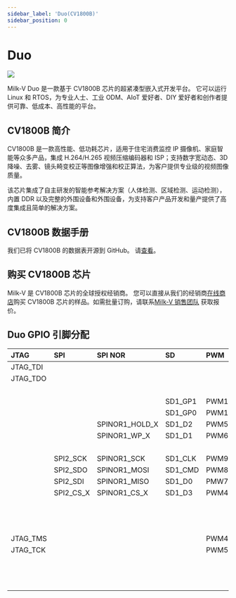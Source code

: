 ```yaml
---
sidebar_label: 'Duo(CV1800B)'
sidebar_position: 0
---
```


# Duo

 <Image src='/docs/duo/duo-v1.2.png' maxWidth='60%' align='center' />

Milk-V Duo 是一款基于 CV1800B 芯片的超紧凑型嵌入式开发平台。 它可以运行 Linux 和 RTOS，为专业人士、工业 ODM、AIoT 爱好者、DIY 爱好者和创作者提供可靠、低成本、高性能的平台。

## CV1800B 简介

CV1800B 是一款高性能、低功耗芯片，适用于住宅消费监控 IP 摄像机、家庭智能等众多产品，集成 H.264/H.265 视频压缩编码器和 ISP；支持数字宽动态、3D降噪、去雾、镜头畸变校正等图像增强和校正算法，为客户提供专业级的视频图像质量。

该芯片集成了自主研发的智能参考解决方案（人体检测、区域检测、运动检测），内置 DDR 以及完整的外围设备和外围设备，为支持客户产品开发和量产提供了高度集成且简单的解决方案。

## CV1800B 数据手册

我们已将 CV1800B 的数据表开源到 GitHub。 请[查看](https://github.com/milkv-duo/duo-files/blob/main/duo/datasheet/CV1800B-CV1801B-Preliminary-Datasheet-full-en.pdf)。

## 购买 CV1800B 芯片

Milk-V 是 CV1800B 芯片的全球授权经销商。 您可以直接从我们的经销商[在线商店](https://arace.tech/products/sophon-cv1800b-5pcs)购买 CV1800B 芯片的样品。如需批量订购，请联系[Milk-V 销售团队](mailto:sales@milkv.io) 获取报价。

## Duo GPIO 引脚分配

<div className='gpio_style'>

| **JTAG** | **SPI**   | **SPI NOR**    | **SD**  | **PWM** | **I2C**  | **UART**   | **NAME** | **PIN**                         | **PIN**                          | **NAME** | **ADC**    | **SPI NOR**   | **SPI NAND** |
|:---------|:----------|:---------------|:--------|:--------|:---------|:-----------|---------:|:-------------------------------:|:--------------------------------:|:---------|:-----------|:--------------|:-------------|
| JTAG_TDI |           |                |         |         | I2C0_SCL | UART1/2_TX | GP0      | <div className='green'>1</div>  | <div className='red'>40</div>    | VBUS     |            |               |              |
| JTAG_TDO |           |                |         |         | I2C0_SDA | UART1/2_RX | GP1      | <div className='green'>2</div>  | <div className='red'>39</div>    | VSYS     |            |               |              |
|          |           |                |         |         |          |            | GND      | <div className='black'>3</div>  | <div className='black'>38</div>  | GND      |            |               |              |
|          |           |                | SD1_GP1 | PWM10   |          | UART4_TX   | GP2      | <div className='green'>4</div>  | <div className='orange'>37</div> | 3V3_EN   |            |               |              |
|          |           |                | SD1_GP0 | PWM11   |          | UART4_RX   | GP3      | <div className='green'>5</div>  | <div className='green'>36</div>  | 3V3(OUT) |            |               |              |
|          |           | SPINOR1_HOLD_X | SD1_D2  | PWM5    | I2C1_SCL | UART2/3_TX | GP4      | <div className='green'>6</div>  | <div className='gray'>35</div>   |          |            |               |              |
|          |           | SPINOR1_WP_X   | SD1_D1  | PWM6    | I2C1_SDA | UART2/3_RX | GP5      | <div className='green'>7</div>  | <div className='gray'>34</div>   |          |            |               |              |
|          |           |                |         |         |          |            | GND      | <div className='black'>8</div>  | <div className='black'>33</div>  | GND      |            |               |              |
|          | SPI2_SCK  | SPINOR1_SCK    | SD1_CLK | PWM9    | I2C3_SDA |            | GP6      | <div className='green'>9</div>  | <div className='green'>32</div>  | GP27     | ADC2(1.8V) |               |              |
|          | SPI2_SDO  | SPINOR1_MOSI   | SD1_CMD | PWM8    | I2C3_SCL |            | GP7      | <div className='green'>10</div> | <div className='green'>31</div>  | GP26     | ADC1(1.8V) |               |              |
|          | SPI2_SDI  | SPINOR1_MISO   | SD1_D0  | PMW7    | I2C1_SDA | UART3_RTS  | GP8      | <div className='green'>11</div> | <div className='orange'>30</div> | RUN      |            |               |              |
|          | SPI2_CS_X | SPINOR1_CS_X   | SD1_D3  | PWM4    | I2C1_SCL | UART3_CTS  | GP9      | <div className='green'>12</div> | <div className='green'>29</div>  | GP22     |            |               |              |
|          |           |                |         |         |          |            | GND      | <div className='black'>13</div> | <div className='black'>28</div>  | GND      |            |               |              |
|          |           |                |         |         | I2C1_SDA |            | GP10     | <div className='green'>14</div> | <div className='green'>27</div>  | GP21     |            | SPINOR_HOLD_X | SPINAND_HOLD |
|          |           |                |         |         | I2C1_SCL |            | GP11     | <div className='green'>15</div> | <div className='green'>26</div>  | GP20     |            | SPINOR_WP_X   | SPINAND_WP   |
| JTAG_TMS |           |                |         | PWM4    |          | UART0/1_TX | GP12     | <div className='green'>16</div> | <div className='green'>25</div>  | GP19     |            | SPINOR_MOSI   | SPINAND_MOSI |
| JTAG_TCK |           |                |         | PWM5    |          | UART0/1_RX | GP13     | <div className='green'>17</div> | <div className='green'>24</div>  | GP18     |            | SPINOR_SCK    | SPINAND_SCK  |
|          |           |                |         |         |          |            | GND      | <div className='black'>18</div> | <div className='black'>23</div>  | GND      |            |               |              |
|          |           |                |         |         |          |            | GP14     | <div className='green'>19</div> | <div className='green'>22</div>  | GP17     |            | SPINOR_CS_X   | SPINAND_CS   |
|          |           |                |         |         |          |            | GP15     | <div className='green'>20</div> | <div className='green'>21</div>  | GP16     |            | SPINOR_MISO   | SPINAND_MISO |

</div>
